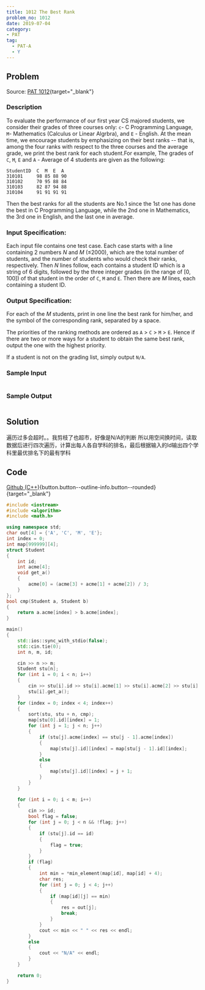 ```yaml
---
title: 1012 The Best Rank
problem_no: 1012
date: 2019-07-04
category:
- PAT
tag:
  - PAT-A
  - Y
---
```


<!--more-->

## Problem

Source: [PAT 1012](https://pintia.cn/problem-sets/994805342720868352/problems/994805502658068480){target="_blank"}

### Description

To evaluate the performance of our first year CS majored students, we consider their grades of three courses only: `c`-
C Programming Language, `M`- Mathematics (Calculus or Linear Algrbra), and `E` - English. At the mean time, we encourage
students by emphasizing on their best ranks -- that is, among the four ranks with respect to the three courses and the
average grade, we print the best rank for each student.For example, The grades of `C`, `M`, `E` and `A` - Average of 4
students are given as the following:

```text
StudentID  C  M  E  A
310101     98 85 88 90
310102     70 95 88 84
310103     82 87 94 88
310104     91 91 91 91
```

Then the best ranks for all the students are No.1 since the 1st one has done the best in C Programming Language, while
the 2nd one in Mathematics, the 3rd one in English, and the last one in average.

### Input Specification:

Each input file contains one test case. Each case starts with a line containing 2 numbers _*N*_ and _*M*_ (≤2000), which
are the total number of students, and the number of students who would check their ranks, respectively. Then _*N*_ lines
follow, each contains a student ID which is a string of 6 digits, followed by the three integer grades (in the range
of [0, 100]) of that student in the order of `C`, `M` and `E`. Then there are _*M*_ lines, each containing a student ID.

### Output Specification:

For each of the _*M*_ students, print in one line the best rank for him/her, and the symbol of the corresponding rank,
separated by a space.

The priorities of the ranking methods are ordered as `A` > `C` > `M` > `E`. Hence if there are two or more ways for a
student to obtain the same best rank, output the one with the highest priority.

If a student is not on the grading list, simply output `N/A`.

### Sample Input

```text

```

### Sample Output

```text

```

## Solution

遍历过多会超时。。我剪枝了也超市，好像是N/A的判断 所以用空间换时间，读取数据后进行四次遍历，计算出每人各自学科的排名，最后根据输入的Id输出四个学科里最优排名下的最有学科

## Code

[Github (C++)](https://github.com/Alomerry/algorithm/blob/master/pat/a/){button.button--outline-info.button--rounded}{target="_blank"}


```cpp
#include <iostream>
#include <algorithm>
#include <math.h>

using namespace std;
char out[4] = {'A', 'C', 'M', 'E'};
int index = 0;
int map[999999][4];
struct Student
{
    int id;
    int acme[4];
    void get_a()
    {
        acme[0] = (acme[3] + acme[1] + acme[2]) / 3;
    }
};
bool cmp(Student a, Student b)
{
    return a.acme[index] > b.acme[index];
}

main()
{
    std::ios::sync_with_stdio(false);
    std::cin.tie(0);
    int n, m, id;

    cin >> n >> m;
    Student stu[n];
    for (int i = 0; i < n; i++)
    {
        cin >> stu[i].id >> stu[i].acme[1] >> stu[i].acme[2] >> stu[i].acme[3];
        stu[i].get_a();
    }
    for (index = 0; index < 4; index++)
    {
        sort(stu, stu + n, cmp);
        map[stu[0].id][index] = 1;
        for (int j = 1; j < n; j++)
        {
            if (stu[j].acme[index] == stu[j - 1].acme[index])
            {
                map[stu[j].id][index] = map[stu[j - 1].id][index];
            }
            else
            {
                map[stu[j].id][index] = j + 1;
            }
        }
    }

    for (int i = 0; i < m; i++)
    {
        cin >> id;
        bool flag = false;
        for (int j = 0; j < n && !flag; j++)
        {
            if (stu[j].id == id)
            {
                flag = true;
            }
        }
        if (flag)
        {
            int min = *min_element(map[id], map[id] + 4);
            char res;
            for (int j = 0; j < 4; j++)
            {
                if (map[id][j] == min)
                {
                    res = out[j];
                    break;
                }
            }
            cout << min << " " << res << endl;
        }
        else
        {
            cout << "N/A" << endl;
        }
    }

    return 0;
}
```
